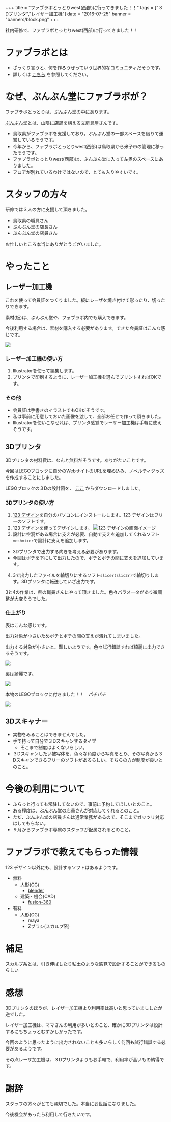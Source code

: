 +++
title = "ファブラボとっとりwest(西部)に行ってきました！！"
tags = ["３Dプリンタ","レイザー加工機"]
date = "2016-07-25"
banner = "banners/block.png"
+++

社内研修で、ファブラボとっとりwest(西部)に行ってきました！！

<!--more-->

# ファブラボとは
- ざっくり言うと、何を作ろうぜっていう世界的なコミュニティだそうです。
- 詳しくは [こちら](http://www.fablab-tottori.jp/about) を参照してください。

# なぜ、ぶんぶん堂にファブラボが？

ファブラボとっとりは、ぶんぶん堂の中にあります。

[ぶんぶん堂](http://bunbundo.net)とは、山陰に店舗を構える文房具屋さんです。

- 鳥取県がファブラボを支援しており。ぶんぶん堂の一部スペースを借りて運営しているそうです。
- 今年から、ファブラボとっとりwest(西部)は鳥取県から米子市の管理に移ったそうです。
- ファブラボとっとりwest(西部)は、ぶんぶん堂に入って左奥のスペースにありました。
- フロアが別れているわけではないので、とても入りやすいです。

# スタッフの方々

研修では３人の方に支援して頂きました。

- 鳥取県の職員さん
- ぶんぶん堂の店長さん
- ぶんぶん堂の店員さん

お忙しいところ本当にありがとうございました。

# やったこと

## レーザー加工機

これを使って会員証をつくりました。板にレーザを焼き付けて彫ったり、切ったりできます。

素材(板)は、ぶんぶん堂や、フォブラボ内でも購入できます。

今後利用する場合は、素材を購入する必要があります。できた会員証はこんな感じです。

![](/banners/license.jpg)

### レーザー加工機の使い方
1. Illustratorを使って編集します。
2. プリンタで印刷するように、レーザー加工機を選んでプリントすればOKです。

### その他
- 会員証は手書きのイラストでもOKだそうです。
- 私は事前に用意しておいた画像を渡して、全部お任せで作って頂きました。
- Illustratorを使いこなせれば、プリンタ感覚でレーザー加工機は手軽に使えそうです。

## 3Dプリンタ

3Dプリンタの材料費は、なんと無料だそうです。ありがたいことです。

今回はLEGOブロックに自分のWebサイトのURLを埋め込み、ノベルティグッズを作成することにしました。

LEGOブロックの３Dの設計図を、 [ここ](http://www.thingiverse.com/thing:39786) からダウンロードしました。

### 3Dプリンタの使い方
1. [123 デザイン](http://www.123dapp.com/design)を自分のパソコンにインストールします。123 デザインはフリーのソフトです。
2. 123 デザインを使ってデザインします。
   ![123 デザインの画面イメージ](/banners/block.png)
3. 設計に空洞がある場合に支えが必要、自動で支えを追加してくれるソフト`meshmixer`で設計に支えを追加します。
  - 3Dプリンタで出力する向きを考える必要があります。
  - 今回はポチを下にして出力したので、ポチとポチの間に支えを追加しています。
4. 3で出力したファイルを輪切りにするソフト`slicer(slic3r)`で輪切りします。3Dプリンタに転送していざ出力です。

3と4の作業は、県の職員さんにやって頂きました。色々パラメータがあり微調整が大変そうでした。


### 仕上がり
表はこんな感じです。

出力対象が小さいためポチとポチの間の支えが潰れてしまいました。

出力する対象が小さいと、難しいようです。色々試行錯誤すれば綺麗に出力できるそうです。

![](/banners/block_omote.jpg)

裏は綺麗です。

![](/banners/block_ura.jpg)

本物のLEGOブロックに付きました！！　パチパチ

![](/banners/block_join.jpg)

## 3Dスキャナー
- 実物をみることはできませんでした。
- 手で持って自分で３Dスキャンするタイプ
  - そこまで制度はよくないらしい。
- ３Dスキャンしたい被写体を、色々な角度から写真をとり、その写真から３Dスキャンできるフリーのソフトがあるらしい、そちらの方が制度が良いとのこと。

# 今後の利用について
- ふらっと行っても常駐してないので、事前に予約してほしいとのこと。
- ある程度は、ぶんぶん堂の店員さんが対応してくれるとのこと。
- ただ、ぶんぶん堂の店員さんは通常業務があるので、そこまでガッツリ対応はしてもらない。
- ９月からファブラボ専属のスタッフが配属されるとのこと。

# ファブラボで教えてもらった情報
123 デザイン以外にも、設計するソフトはあるようです。

- 無料
    - 人形(CG)
        - [blender](https://blender.jp)
    - 建築・機会(CAD)
        - [fusion-360](http://www.autodesk.co.jp/products/fusion-360/overview)
- 有料
    - 人形(CG)
        - maya
        - Zブラシ(スカルプ系)

# 補足
スカルプ系とは、引き伸ばしたり粘土のような感覚で設計することができるものらしい

# 感想
3Dプリンタのほうが、レイザー加工機より利用率は高いと思っていまししたが逆でした。

レイザー加工機は、ママさんの利用が多いとのこと、確かに3Dプリンタは設計するにもちょっとむずかしかったです。

今回のように思ったように出力されないことも多いらしく何回も試行錯誤する必要があるようです。

その点レーザ加工機は、３Dプリンタよりもお手軽で、利用率が高いもの納得です。

# 謝辞
スタッフの方々がとても親切でした。本当にお世話になりました。

今後機会があったら利用して行きたいです。
